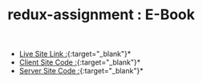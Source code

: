 # redux-assignment : E-Book <br /> <br />
* [Live Site Link :](https://e-book-redux.netlify.app/){:target="_blank"}* <br />
* [Client Site Code :](https://github.com/ripassorker2/redux-assignment){:target="_blank"}* <br />
* [Server Site Code :](https://github.com/ripassorker2/E-book-server){:target="_blank"}* <br />

